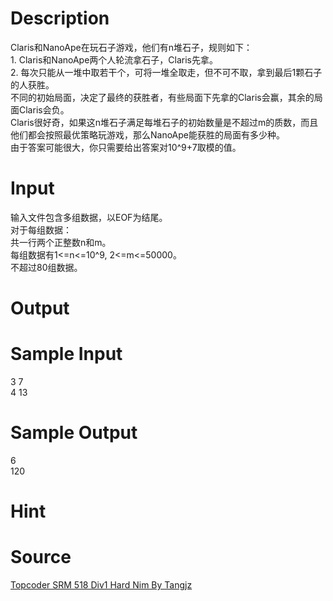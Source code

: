 
# Description

<div class="content"><div></div>
<div></div>
<div>Claris和NanoApe在玩石子游戏，他们有n堆石子，规则如下：</div>
<div>1. Claris和NanoApe两个人轮流拿石子，Claris先拿。</div>
<div>2. 每次只能从一堆中取若干个，可将一堆全取走，但不可不取，拿到最后1颗石子的人获胜。</div>
<div>不同的初始局面，决定了最终的获胜者，有些局面下先拿的Claris会赢，其余的局面Claris会负。</div>
<div>Claris很好奇，如果这n堆石子满足每堆石子的初始数量是不超过m的质数，而且他们都会按照最优策略玩游戏，那么NanoApe能获胜的局面有多少种。</div>
<div>由于答案可能很大，你只需要给出答案对10^9+7取模的值。</div>
<div></div>
<div></div>
<p></p></div>

# Input

<div class="content"><div>输入文件包含多组数据，以EOF为结尾。</div>
<div>对于每组数据：</div>
<div>共一行两个正整数n和m。</div>
<div>
<div>每组数据有1&lt;=n&lt;=10^9, 2&lt;=m&lt;=50000。</div>
<div>不超过80组数据。</div>
</div>
<div></div>
<p></p></div>

# Output

<div class="content"><div></div>
<div></div>
<p></p></div>

# Sample Input

<div class="content"><span class="sampledata">3 7<br/>
4 13</span></div>

# Sample Output

<div class="content"><span class="sampledata">6<br/>
120</span></div>

# Hint

<div class="content"><p></p></div>

# Source

<div class="content"><p><a href="problemset.php?search=Topcoder SRM 518 Div1 Hard Nim By Tangjz">Topcoder SRM 518 Div1 Hard Nim By Tangjz</a></p></div>


